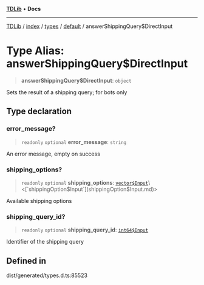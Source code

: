 [**TDLib**](../../../../../../README.md) • **Docs**

***

[TDLib](../../../../../../modules.md) / [index](../../../../../README.md) / [types](../../../README.md) / [default](../README.md) / answerShippingQuery$DirectInput

# Type Alias: answerShippingQuery$DirectInput

> **answerShippingQuery$DirectInput**: `object`

Sets the result of a shipping query; for bots only

## Type declaration

### error\_message?

> `readonly` `optional` **error\_message**: `string`

An error message, empty on success

### shipping\_options?

> `readonly` `optional` **shipping\_options**: [`vector$Input`](vector$Input.md)\<[`shippingOption$Input`](shippingOption$Input.md)\>

Available shipping options

### shipping\_query\_id?

> `readonly` `optional` **shipping\_query\_id**: [`int64$Input`](int64$Input.md)

Identifier of the shipping query

## Defined in

dist/generated/types.d.ts:85523
